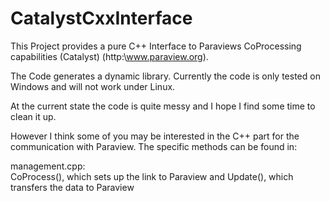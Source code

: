 # CatalystCxxInterface

This Project provides a pure C++ Interface to Paraviews CoProcessing capabilities (Catalyst) (http:\\www.paraview.org).

The Code generates a dynamic library. Currently the code is only tested on Windows and will not work under Linux.

At the current state the code is quite messy and I hope I find some time to clean it up.

However I think some of you may be interested in the C++ part for the communication with Paraview. The specific methods can be found in:

management.cpp:  
  CoProcess(), which sets up the link to Paraview and Update(), which transfers the data to Paraview
  
  
